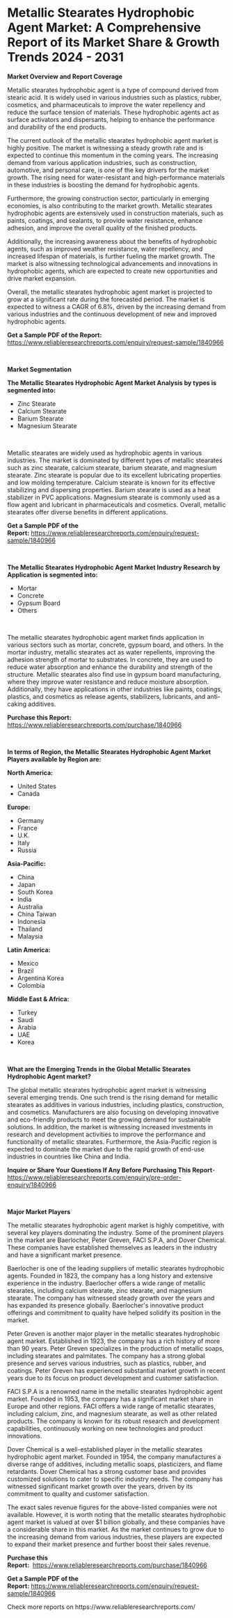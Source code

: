 <p><h1>Metallic Stearates Hydrophobic Agent Market: A Comprehensive Report of its Market Share & Growth Trends 2024 - 2031</h1></p><p><strong>Market Overview and Report Coverage</strong></p>
<p><p>Metallic stearates hydrophobic agent is a type of compound derived from stearic acid. It is widely used in various industries such as plastics, rubber, cosmetics, and pharmaceuticals to improve the water repellency and reduce the surface tension of materials. These hydrophobic agents act as surface activators and dispersants, helping to enhance the performance and durability of the end products.</p><p>The current outlook of the metallic stearates hydrophobic agent market is highly positive. The market is witnessing a steady growth rate and is expected to continue this momentum in the coming years. The increasing demand from various application industries, such as construction, automotive, and personal care, is one of the key drivers for the market growth. The rising need for water-resistant and high-performance materials in these industries is boosting the demand for hydrophobic agents.</p><p>Furthermore, the growing construction sector, particularly in emerging economies, is also contributing to the market growth. Metallic stearates hydrophobic agents are extensively used in construction materials, such as paints, coatings, and sealants, to provide water resistance, enhance adhesion, and improve the overall quality of the finished products.</p><p>Additionally, the increasing awareness about the benefits of hydrophobic agents, such as improved weather resistance, water repellency, and increased lifespan of materials, is further fueling the market growth. The market is also witnessing technological advancements and innovations in hydrophobic agents, which are expected to create new opportunities and drive market expansion.</p><p>Overall, the metallic stearates hydrophobic agent market is projected to grow at a significant rate during the forecasted period. The market is expected to witness a CAGR of 6.8%, driven by the increasing demand from various industries and the continuous development of new and improved hydrophobic agents.</p></p>
<p><strong>Get a Sample PDF of the Report:</strong> <a href="https://www.reliableresearchreports.com/enquiry/request-sample/1840966">https://www.reliableresearchreports.com/enquiry/request-sample/1840966</a></p>
<p>&nbsp;</p>
<p><strong>Market Segmentation</strong></p>
<p><strong>The Metallic Stearates Hydrophobic Agent Market Analysis by types is segmented into:</strong></p>
<p><ul><li>Zinc Stearate</li><li>Calcium Stearate</li><li>Barium Stearate</li><li>Magnesium Stearate</li></ul></p>
<p>&nbsp;</p>
<p><p>Metallic stearates are widely used as hydrophobic agents in various industries. The market is dominated by different types of metallic stearates such as zinc stearate, calcium stearate, barium stearate, and magnesium stearate. Zinc stearate is popular due to its excellent lubricating properties and low molding temperature. Calcium stearate is known for its effective stabilizing and dispersing properties. Barium stearate is used as a heat stabilizer in PVC applications. Magnesium stearate is commonly used as a flow agent and lubricant in pharmaceuticals and cosmetics. Overall, metallic stearates offer diverse benefits in different applications.</p></p>
<p><strong>Get a Sample PDF of the Report:</strong>&nbsp;<a href="https://www.reliableresearchreports.com/enquiry/request-sample/1840966">https://www.reliableresearchreports.com/enquiry/request-sample/1840966</a></p>
<p>&nbsp;</p>
<p><strong>The Metallic Stearates Hydrophobic Agent Market Industry Research by Application is segmented into:</strong></p>
<p><ul><li>Mortar</li><li>Concrete</li><li>Gypsum Board</li><li>Others</li></ul></p>
<p>&nbsp;</p>
<p><p>The metallic stearates hydrophobic agent market finds application in various sectors such as mortar, concrete, gypsum board, and others. In the mortar industry, metallic stearates act as water repellents, improving the adhesion strength of mortar to substrates. In concrete, they are used to reduce water absorption and enhance the durability and strength of the structure. Metallic stearates also find use in gypsum board manufacturing, where they improve water resistance and reduce moisture absorption. Additionally, they have applications in other industries like paints, coatings, plastics, and cosmetics as release agents, stabilizers, lubricants, and anti-caking additives.</p></p>
<p><strong>Purchase this Report:</strong>&nbsp; <a href="https://www.reliableresearchreports.com/purchase/1840966">https://www.reliableresearchreports.com/purchase/1840966</a></p>
<p>&nbsp;</p>
<p><strong>In terms of Region, the Metallic Stearates Hydrophobic Agent Market Players available by Region are:</strong></p>
<p>
    <p> <strong> North America: </strong>
        <ul>
            <li>United States</li>
            <li>Canada</li>
        </ul>
        </p> 
    <p> <strong> Europe: </strong>
        <ul>
            <li>Germany</li>
            <li>France</li>
            <li>U.K.</li>
            <li>Italy</li>
            <li>Russia</li>
        </ul>
        </p> 
    <p> <strong> Asia-Pacific: </strong>
        <ul>
            <li>China</li>
            <li>Japan</li>
            <li>South Korea</li>
            <li>India</li>
            <li>Australia</li>
            <li>China Taiwan</li>
            <li>Indonesia</li>
            <li>Thailand</li>
            <li>Malaysia</li>
        </ul>
        </p> 
    <p> <strong> Latin America: </strong>
        <ul>
            <li>Mexico</li>
            <li>Brazil</li>
            <li>Argentina Korea</li>
            <li>Colombia</li>
        </ul>
        </p> 
    <p> <strong> Middle East & Africa: </strong>
        <ul>
            <li>Turkey</li>
            <li>Saudi</li>
            <li>Arabia</li>
            <li>UAE</li>
            <li>Korea</li>
        </ul>
    </p>
    </p>
<p>&nbsp;</p>
<p><strong>What are the Emerging Trends in the Global Metallic Stearates Hydrophobic Agent market?</strong></p>
<p><p>The global metallic stearates hydrophobic agent market is witnessing several emerging trends. One such trend is the rising demand for metallic stearates as additives in various industries, including plastics, construction, and cosmetics. Manufacturers are also focusing on developing innovative and eco-friendly products to meet the growing demand for sustainable solutions. In addition, the market is witnessing increased investments in research and development activities to improve the performance and functionality of metallic stearates. Furthermore, the Asia-Pacific region is expected to dominate the market due to the rapid growth of end-use industries in countries like China and India.</p></p>
<p><strong>Inquire or Share Your Questions If Any Before Purchasing This Report</strong>- <a href="https://www.reliableresearchreports.com/enquiry/pre-order-enquiry/1840966">https://www.reliableresearchreports.com/enquiry/pre-order-enquiry/1840966</a></p>
<p>&nbsp;</p>
<p><strong>Major Market Players</strong></p>
<p><p>The metallic stearates hydrophobic agent market is highly competitive, with several key players dominating the industry. Some of the prominent players in the market are Baerlocher, Peter Greven, FACI S.P.A, and Dover Chemical. These companies have established themselves as leaders in the industry and have a significant market presence.</p><p>Baerlocher is one of the leading suppliers of metallic stearates hydrophobic agents. Founded in 1823, the company has a long history and extensive experience in the industry. Baerlocher offers a wide range of metallic stearates, including calcium stearate, zinc stearate, and magnesium stearate. The company has witnessed steady growth over the years and has expanded its presence globally. Baerlocher's innovative product offerings and commitment to quality have helped solidify its position in the market.</p><p>Peter Greven is another major player in the metallic stearates hydrophobic agent market. Established in 1923, the company has a rich history of more than 90 years. Peter Greven specializes in the production of metallic soaps, including stearates and palmitates. The company has a strong global presence and serves various industries, such as plastics, rubber, and coatings. Peter Greven has experienced substantial market growth in recent years due to its focus on product development and customer satisfaction.</p><p>FACI S.P.A is a renowned name in the metallic stearates hydrophobic agent market. Founded in 1953, the company has a significant market share in Europe and other regions. FACI offers a wide range of metallic stearates, including calcium, zinc, and magnesium stearate, as well as other related products. The company is known for its robust research and development capabilities, continuously working on new technologies and product innovations.</p><p>Dover Chemical is a well-established player in the metallic stearates hydrophobic agent market. Founded in 1954, the company manufactures a diverse range of additives, including metallic soaps, plasticizers, and flame retardants. Dover Chemical has a strong customer base and provides customized solutions to cater to specific industry needs. The company has witnessed significant market growth over the years, driven by its commitment to quality and customer satisfaction.</p><p>The exact sales revenue figures for the above-listed companies were not available. However, it is worth noting that the metallic stearates hydrophobic agent market is valued at over $1 billion globally, and these companies have a considerable share in this market. As the market continues to grow due to the increasing demand from various industries, these players are expected to expand their market presence and further boost their sales revenue.</p></p>
<p><strong>Purchase this Report:</strong>&nbsp;&nbsp;<a href="https://www.reliableresearchreports.com/purchase/1840966">https://www.reliableresearchreports.com/purchase/1840966</a></p>
<p></p>
<p><strong>Get a Sample PDF of the Report:</strong>&nbsp;<a href="https://www.reliableresearchreports.com/enquiry/request-sample/1840966">https://www.reliableresearchreports.com/enquiry/request-sample/1840966</a></p>
<p>Check more reports on https://www.reliableresearchreports.com/</p>